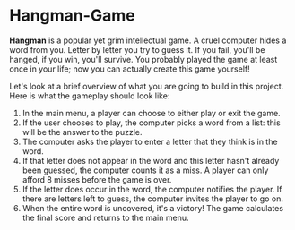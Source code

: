 # Hangman-Game
**Hangman** is a popular yet grim intellectual game. A cruel computer hides a word from you. Letter by letter you try to guess it. If you fail, you'll be hanged, if you win, you'll survive.
You probably played the game at least once in your life; now you can actually create this game yourself!

Let's look at a brief overview of what you are going to build in this project. Here is what the gameplay should look like:

1)	In the main menu, a player can choose to either play or exit the game.
2)	If the user chooses to play, the computer picks a word from a list: this will be the answer to the puzzle.
3)	The computer asks the player to enter a letter that they think is in the word.
4)	If that letter does not appear in the word and this letter hasn't already been guessed, the computer counts it as a miss. A player can only afford 8 misses         before the game is over.
5)	If the letter does occur in the word, the computer notifies the player. If there are letters left to guess, the computer invites the player to go on.
6)	When the entire word is uncovered, it's a victory! The game calculates the final score and returns to the main menu.
